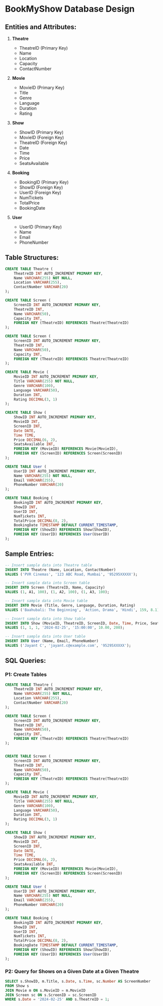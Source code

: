 # BookMyShow Database Design

## Entities and Attributes:

1. **Theatre**
   - TheatreID (Primary Key)
   - Name
   - Location
   - Capacity
   - ContactNumber

2. **Movie**
   - MovieID (Primary Key)
   - Title
   - Genre
   - Language
   - Duration
   - Rating

3. **Show**
   - ShowID (Primary Key)
   - MovieID (Foreign Key)
   - TheatreID (Foreign Key)
   - Date
   - Time
   - Price
   - SeatsAvailable

4. **Booking**
   - BookingID (Primary Key)
   - ShowID (Foreign Key)
   - UserID (Foreign Key)
   - NumTickets
   - TotalPrice
   - BookingDate

5. **User**
   - UserID (Primary Key)
   - Name
   - Email
   - PhoneNumber

## Table Structures:

```sql
CREATE TABLE Theatre (
    TheatreID INT AUTO_INCREMENT PRIMARY KEY,
    Name VARCHAR(255) NOT NULL,
    Location VARCHAR(255),
    ContactNumber VARCHAR(20)
);

CREATE TABLE Screen (
    ScreenID INT AUTO_INCREMENT PRIMARY KEY,
    TheatreID INT,
    Name VARCHAR(50),
    Capacity INT,
    FOREIGN KEY (TheatreID) REFERENCES Theatre(TheatreID)
);

CREATE TABLE Screen (
    ScreenID INT AUTO_INCREMENT PRIMARY KEY,
    TheatreID INT,
    Name VARCHAR(50),
    Capacity INT,
    FOREIGN KEY (TheatreID) REFERENCES Theatre(TheatreID)
);

CREATE TABLE Movie (
    MovieID INT AUTO_INCREMENT PRIMARY KEY,
    Title VARCHAR(255) NOT NULL,
    Genre VARCHAR(100),
    Language VARCHAR(50),
    Duration INT,
    Rating DECIMAL(3, 1)
);

CREATE TABLE Show (
    ShowID INT AUTO_INCREMENT PRIMARY KEY,
    MovieID INT,
    ScreenID INT,
    Date DATE,
    Time TIME,
    Price DECIMAL(6, 2),
    SeatsAvailable INT,
    FOREIGN KEY (MovieID) REFERENCES Movie(MovieID),
    FOREIGN KEY (ScreenID) REFERENCES Screen(ScreenID)
);

CREATE TABLE User (
    UserID INT AUTO_INCREMENT PRIMARY KEY,
    Name VARCHAR(255) NOT NULL,
    Email VARCHAR(255),
    PhoneNumber VARCHAR(20)
);

CREATE TABLE Booking (
    BookingID INT AUTO_INCREMENT PRIMARY KEY,
    ShowID INT,
    UserID INT,
    NumTickets INT,
    TotalPrice DECIMAL(8, 2),
    BookingDate TIMESTAMP DEFAULT CURRENT_TIMESTAMP,
    FOREIGN KEY (ShowID) REFERENCES Show(ShowID),
    FOREIGN KEY (UserID) REFERENCES User(UserID)
);
```


## Sample Entries:

```sql
-- Insert sample data into Theatre table
INSERT INTO Theatre (Name, Location, ContactNumber)
VALUES ('PVR Cinemas', '123 ABC Road, Mumbai', '95295XXXXX');

-- Insert sample data into Screen table
INSERT INTO Screen (TheatreID, Name, Capacity)
VALUES (1, A1, 100), (1, A2, 100), (1, A3, 100);

-- Insert sample data into Movie table
INSERT INTO Movie (Title, Genre, Language, Duration, Rating)
VALUES ('Baahubali: The Beginning', 'Action, Drama', 'Hindi', 159, 8.1);

-- Insert sample data into Show table
INSERT INTO Show (MovieID, TheatreID, ScreenID, Date, Time, Price, SeatsAvailable)
VALUES (1, 1, 1, '2024-02-25', '15:00:00', 10.00, 200);

-- Insert sample data into User table
INSERT INTO User (Name, Email, PhoneNumber)
VALUES ('Jayant C', 'jayant.c@example.com', '95295XXXXX');

```

## SQL Queries:

### P1: Create Tables

```sql
CREATE TABLE Theatre (
    TheatreID INT AUTO_INCREMENT PRIMARY KEY,
    Name VARCHAR(255) NOT NULL,
    Location VARCHAR(255),
    ContactNumber VARCHAR(20)
);

CREATE TABLE Screen (
    ScreenID INT AUTO_INCREMENT PRIMARY KEY,
    TheatreID INT,
    Name VARCHAR(50),
    Capacity INT,
    FOREIGN KEY (TheatreID) REFERENCES Theatre(TheatreID)
);


CREATE TABLE Screen (
    ScreenID INT AUTO_INCREMENT PRIMARY KEY,
    TheatreID INT,
    Name VARCHAR(50),
    Capacity INT,
    FOREIGN KEY (TheatreID) REFERENCES Theatre(TheatreID)
);

CREATE TABLE Movie (
    MovieID INT AUTO_INCREMENT PRIMARY KEY,
    Title VARCHAR(255) NOT NULL,
    Genre VARCHAR(100),
    Language VARCHAR(50),
    Duration INT,
    Rating DECIMAL(3, 1)
);

CREATE TABLE Show (
    ShowID INT AUTO_INCREMENT PRIMARY KEY,
    MovieID INT,
    ScreenID INT,
    Date DATE,
    Time TIME,
    Price DECIMAL(6, 2),
    SeatsAvailable INT,
    FOREIGN KEY (MovieID) REFERENCES Movie(MovieID),
    FOREIGN KEY (ScreenID) REFERENCES Screen(ScreenID)
);

CREATE TABLE User (
    UserID INT AUTO_INCREMENT PRIMARY KEY,
    Name VARCHAR(255) NOT NULL,
    Email VARCHAR(255),
    PhoneNumber VARCHAR(20)
);

CREATE TABLE Booking (
    BookingID INT AUTO_INCREMENT PRIMARY KEY,
    ShowID INT,
    UserID INT,
    NumTickets INT,
    TotalPrice DECIMAL(8, 2),
    BookingDate TIMESTAMP DEFAULT CURRENT_TIMESTAMP,
    FOREIGN KEY (ShowID) REFERENCES Show(ShowID),
    FOREIGN KEY (UserID) REFERENCES User(UserID)
);
```

### P2: Query for Shows on a Given Date at a Given Theatre

```sql
SELECT s.ShowID, m.Title, s.Date, s.Time, sc.Number AS ScreenNumber
FROM Show s
JOIN Movie m ON s.MovieID = m.MovieID
JOIN Screen sc ON s.ScreenID = sc.ScreenID
WHERE s.Date = '2024-02-25' AND s.TheatreID = 1;
```
